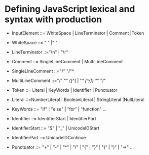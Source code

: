 # Defining JavaScript lexical and syntax with production

* InputElement ::= WhiteSpace | LineTerminator | Comment |Token

* WhiteSpace ::= " " |"  "

* LineTerminator ::="\n" | "\r"

* Comment ::= SingleLineComment | MultiLineComment
* SingleLineComment ::="/" "/"<any>*
* MultiLineComment ::="/" "*" {[^*] | "*" [^/]} "*" "/"

* Token ::= Literal | KeyWords | Identifier | Punctuator
* Literal ::=NumberLiteral | BooleanLiteral | StringLiteral |NullLiteral
* KeyWords ::= "if" | "else" | "for" | "function" ...
* Identifier ::= IdentifierStart | IdentifierPart
* IdentifierStart ::= "$" | "_" | UnicodeIDStart
* IdentifierPart ::= UnicodeIDContinue
* Punctuator ::= "+" | "-" | "*" | "/" | "{" | "}" | "(" | ")" | "=>" ...

